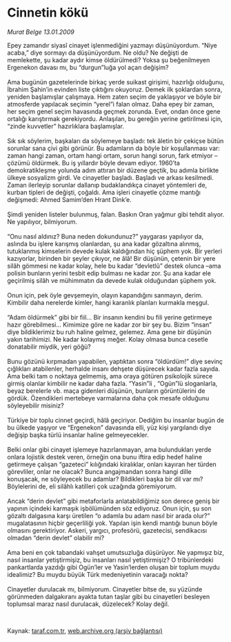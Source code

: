# Cinnetin kökü

*Murat Belge 13.01.2009*

<div class="taraf_structure_2col_1zq">
<div class="margen_n">



 <p>Epey zamandır siyasî cinayet işlenmediğini yazmayı düşünüyordum. “Niye acaba,” diye sormayı da düşünüyordum. Ne oldu? Ne değişti de memlekette, şu kadar aydır kimse öldürülmedi? Yoksa şu beğenilmeyen Ergenekon davası mı, bu “durgun”luğa yol açan değişim? <br/><br/>Ama bugünün gazetelerinde birkaç yerde suikast girişimi, hazırlığı olduğunu, İbrahim Şahin’in evinden liste çıktığını okuyoruz. Demek ilk şoklardan sonra, yeniden başlamışlar çalışmaya. Hem zaten seçim de yaklaşıyor ve böyle bir atmosferde yapılacak seçimin “yerel”i falan olmaz. Daha epey bir zaman, her seçim genel seçim havasında geçmek zorunda. Evet, ondan önce gene ortalığı karıştırmak gerekiyordu. Anlaşılan, bu gereğin yerine getirilmesi için, “zinde kuvvetler” hazırlıklara başlamışlar. <br/><br/>Sık sık söylerim, başkaları da söylemeye başladı: tek âletin bir çekiçse bütün sorunlar sana çivi gibi görünür. Bu adamların da böyle bir koşullanması var: zaman hangi zaman, ortam hangi ortam, sorun hangi sorun, fark etmiyor –çözümü öldürmek. Bu iş yıllardır böyle devam ediyor. 1960’ta demokratikleşme yolunda adım attıran bir düzene geçtik, bu adımla birlikte ülkeye sosyalizm girdi. Ve cinayetler başladı. Başladı ve arkası kesilmedi. Zaman ilerleyip sorunlar dallanıp budaklandıkça cinayet yöntemleri de, kurban tipleri de değişti, çoğaldı. Ama işleri cinayetle çözme mantığı değişmedi: Ahmed Samim’den Hrant Dink’e. <br/><br/>Şimdi yeniden listeler bulunmuş, falan. Baskın Oran yağmur gibi tehdit alıyor. Ne yapılıyor, bilmiyorum. <br/><br/>“Onu nasıl aldınız? Buna neden dokundunuz?” yaygarası yapılıyor da, aslında bu işlere karışmış olanlardan, şu ana kadar gözaltına alınmış, tutuklanmış kimselerin devede kulak kaldığından hiç şüphem yok. Bir yerleri kazıyorlar, birinden bir şeyler çıkıyor, ne âlâ! Bir düşünün, çetenin bir yere silâh gömmesi ne kadar kolay, hele bu kadar “devletlû” destek olunca –ama polisin bunların yerini tesbit edip bulması ne kadar zor. Şu ana kadar ele geçirilmiş silâh ve mühimmatın da devede kulak olduğundan şüphem yok. <br/><br/>Onun için, pek öyle gevşemeyin, olayın kapandığını sanmayın, derim. Kimbilir daha nerelerde kimler, hangi karanlık planları kurmakla meşgul. <br/><br/>“Adam öldürmek” gibi bir fiil... Bir insanın kendini bu fili yerine getirmeye hazır görebilmesi... Kimimize göre ne kadar zor bir şey bu. Bizim “insan” diye bildiklerimiz bu ruh haline gelmez, gelemez. Ama gene bir düşünün yakın tarihimizi. Ne kadar kolaymış meğer. Kolay olmasa bunca cesetle donatabilir miydik, yeri göğü? <br/><br/>Bunu gözünü kırpmadan yapabilen, yaptıktan sonra “öldürdüm!” diye sevinç çığlıkları atabilenler, herhalde insanı dehşete düşürecek kadar fazla sayıda. Ama belki tam o noktaya gelmemiş, ama oraya götüren psikolojik sürece girmiş olanlar kimbilir ne kadar daha fazla. “Yasin”li , “Ogün”lü sloganlarla, beyaz berelerle vb. maça gidenleri düşünün, bunların görüntülerini de gördük. Özendikleri mertebeye varmalarına daha çok mesafe olduğunu söyleyebilir misiniz? <br/><br/>Türkiye bir toplu cinnet geçirdi, hâlâ geçiriyor. Dediğim bu insanlar bugün de bu ülkede yaşıyor ve “Ergenekon” davasında elli, yüz kişi yargılandı diye değişip başka türlü insanlar haline gelmeyecekler. <br/><br/>Belki onlar gibi cinayet işlemeye hazırlanmayan, ama bulundukları yerde onlara lojistik destek veren, örneğin ona bunu iftira edip hedef haline getirmeye çalışan “gazeteci” kılığındaki kiralıklar, onları kayıran her türden görevliler, onlar ne olacak? Bunca angajmandan sonra hangi dille konuşacak, ne söyleyecek bu adamlar? Bildikleri başka bir dil var mı? Böylelerini de, eli silâhlı katilleri çok uzağında göremiyorum. <br/><br/>Ancak “derin devlet” gibi metaforlarla anlatabildiğimiz son derece geniş bir yapının içindeki karmaşık işbölümünden söz ediyoruz. Onun için, şu son gözaltı dalgasına karşı üretilen “o adamla bu adam nasıl bir arada olur?” mugalatasının hiçbir geçerliliği yok. Yapılan işin kendi mantığı bunun böyle olmasını gerektiriyor. Askeri, yargıcı, profesörü, gazetecisi, sendikacısı olmadan “derin devlet” olabilir mi? <br/><br/>Ama beni en çok tabandaki vahşet umutsuzluğa düşürüyor. Ne yapmışız biz, nasıl insanlar yetiştirmişiz, bu insanları nasıl yetiştirmişiz? O tribünlerdeki pankartlarda yazdığı gibi Ogün’ler ve Yasin’lerden oluşan bir toplum muydu idealimiz? Bu muydu büyük Türk medeniyetinin varacağı nokta? <br/><br/>Cinayetler durulacak mı, bilmiyorum. Cinayetler bitse de, su yüzünde görünmeden dalgakıranı ayakta tutan taşlar gibi bu cinayetleri besleyen toplumsal maraz nasıl durulacak, düzelecek? Kolay değil.</p>

<br/>


<div id="taraf_not">
</div>

</div>


</div>

Kaynak: [taraf.com.tr](http://www.taraf.com.tr:80/makale/3528.htm), [web.archive.org (arşiv bağlantısı)](http://web.archive.org/web/20090501203448/http://www.taraf.com.tr:80/makale/3528.htm)
